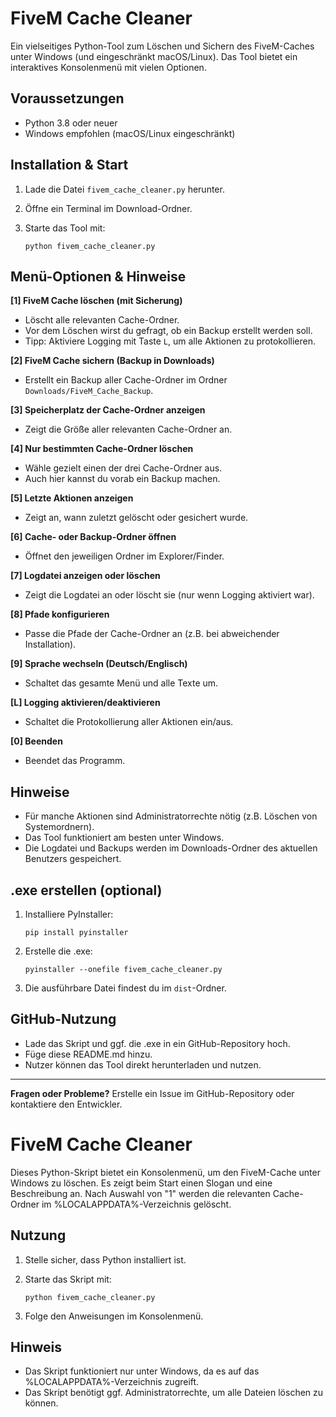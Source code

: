 # FiveM Cache Cleaner

Ein vielseitiges Python-Tool zum Löschen und Sichern des FiveM-Caches unter Windows (und eingeschränkt macOS/Linux). Das Tool bietet ein interaktives Konsolenmenü mit vielen Optionen.

## Voraussetzungen

- Python 3.8 oder neuer
- Windows empfohlen (macOS/Linux eingeschränkt)

## Installation & Start

1. Lade die Datei `fivem_cache_cleaner.py` herunter.
2. Öffne ein Terminal im Download-Ordner.
3. Starte das Tool mit:

   ```
   python fivem_cache_cleaner.py
   ```

## Menü-Optionen & Hinweise

**[1] FiveM Cache löschen (mit Sicherung)**

- Löscht alle relevanten Cache-Ordner.
- Vor dem Löschen wirst du gefragt, ob ein Backup erstellt werden soll.
- Tipp: Aktiviere Logging mit Taste `L`, um alle Aktionen zu protokollieren.

**[2] FiveM Cache sichern (Backup in Downloads)**

- Erstellt ein Backup aller Cache-Ordner im Ordner `Downloads/FiveM_Cache_Backup`.

**[3] Speicherplatz der Cache-Ordner anzeigen**

- Zeigt die Größe aller relevanten Cache-Ordner an.

**[4] Nur bestimmten Cache-Ordner löschen**

- Wähle gezielt einen der drei Cache-Ordner aus.
- Auch hier kannst du vorab ein Backup machen.

**[5] Letzte Aktionen anzeigen**

- Zeigt an, wann zuletzt gelöscht oder gesichert wurde.

**[6] Cache- oder Backup-Ordner öffnen**

- Öffnet den jeweiligen Ordner im Explorer/Finder.

**[7] Logdatei anzeigen oder löschen**

- Zeigt die Logdatei an oder löscht sie (nur wenn Logging aktiviert war).

**[8] Pfade konfigurieren**

- Passe die Pfade der Cache-Ordner an (z.B. bei abweichender Installation).

**[9] Sprache wechseln (Deutsch/Englisch)**

- Schaltet das gesamte Menü und alle Texte um.

**[L] Logging aktivieren/deaktivieren**

- Schaltet die Protokollierung aller Aktionen ein/aus.

**[0] Beenden**

- Beendet das Programm.

## Hinweise

- Für manche Aktionen sind Administratorrechte nötig (z.B. Löschen von Systemordnern).
- Das Tool funktioniert am besten unter Windows.
- Die Logdatei und Backups werden im Downloads-Ordner des aktuellen Benutzers gespeichert.

## .exe erstellen (optional)

1. Installiere PyInstaller:
   ```
   pip install pyinstaller
   ```
2. Erstelle die .exe:
   ```
   pyinstaller --onefile fivem_cache_cleaner.py
   ```
3. Die ausführbare Datei findest du im `dist`-Ordner.

## GitHub-Nutzung

- Lade das Skript und ggf. die .exe in ein GitHub-Repository hoch.
- Füge diese README.md hinzu.
- Nutzer können das Tool direkt herunterladen und nutzen.

---

**Fragen oder Probleme?**
Erstelle ein Issue im GitHub-Repository oder kontaktiere den Entwickler.

# FiveM Cache Cleaner

Dieses Python-Skript bietet ein Konsolenmenü, um den FiveM-Cache unter Windows zu löschen. Es zeigt beim Start einen Slogan und eine Beschreibung an. Nach Auswahl von "1" werden die relevanten Cache-Ordner im %LOCALAPPDATA%-Verzeichnis gelöscht.

## Nutzung

1. Stelle sicher, dass Python installiert ist.
2. Starte das Skript mit:

   ```
   python fivem_cache_cleaner.py
   ```

3. Folge den Anweisungen im Konsolenmenü.

## Hinweis

- Das Skript funktioniert nur unter Windows, da es auf das %LOCALAPPDATA%-Verzeichnis zugreift.
- Das Skript benötigt ggf. Administratorrechte, um alle Dateien löschen zu können.
